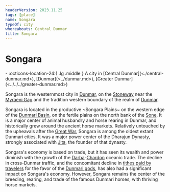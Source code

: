 ```yaml
---
headerVersion: 2023.11.25
tags: [place]
name: Songara
typeOf: city
whereabouts: Central Dunmar
title: Songara
---
```

# Songara
<div class="grid cards ext-narrow-margin ext-one-column" markdown>
-    :octicons-location-24:{ .lg .middle } A city in [Central Dunmar](<./central-dunmar.md>), [Dunmar](<../dunmar.md>), [Greater Dunmar](<../../../greater-dunmar.md>)  
</div>


Songara is the westernmost city in [Dunmar](<../dunmar.md>), on the [Stoneway](<../../../roads/stoneway.md>) near the [Myraeni Gap](<../../../myraeni-gap.md>) and the tradition western boundary of the realm of [Dunmar](<../dunmar.md>). 

Songara is located in the productive ~Songara Plains~ on the western edge of the [Dunmari Basin](<../../../dunmari-basin/dunmari-basin.md>), on the fertile plains on the north bank of the [Sone](<../../../rivers/hara-watershed/sone.md>). It is a major center of animal husbandry and horse rearing in Dunmar, and historically grew around the ancient horse markets. Relatively untouched by the upheavals after the [Great War](<../../../../../events/1500s/great-war.md>), Songara is among the oldest extant Dunmari cities. It was a major power center of the Dharajun Dynasty, strongly associated with [Jita](<../../../../../people/historical-figures/dunmari-rulers/jita.md>), the founder of that dynasty. 

Songara's economy is based on trade, but it has seen its wealth and power diminish with the growth of the [Darba](<../coastal-dunmar/darba/darba.md>)-[Chardon](<../../../../west-coast/chardonian-empire/chardon/chardon.md>) oceanic trade. The decline in cross-Dunmar traffic, and the concomitant decline in [tithes paid by travelers](<../dunmari-economy.md#land-ownership>) for the favor of the [Dunmari gods](<../../../../../cosmology/religions/five-siblings/five-siblings.md>), has also had a significant impact on Songara's economy. However, Songara remains the center of the breeding, rearing, and trade of the famous Dunmari horses, with thriving horse markets.